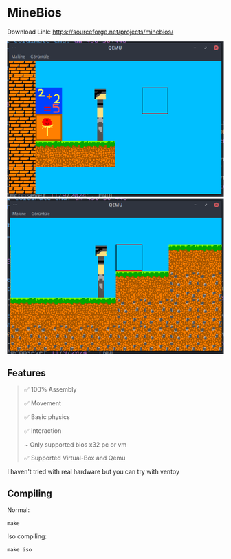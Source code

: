 # MineBios
Download Link: https://sourceforge.net/projects/minebios/

![png](https://github.com/cppsever/MineBios/blob/main/photo/1.png)
![png](https://github.com/cppsever/MineBios/blob/main/photo/2.png)

## Features
> ✅ 100% Assembly
> 
> ✅ Movement
> 
> ✅ Basic physics
> 
> ✅ Interaction
> 
> ~ Only supported bios x32 pc or vm
>
> ✅ Supported Virtual-Box and Qemu

I haven't tried with real hardware but you can try with ventoy

## Compiling

Normal:

```
make
```

Iso compiling:

```
make iso
```
